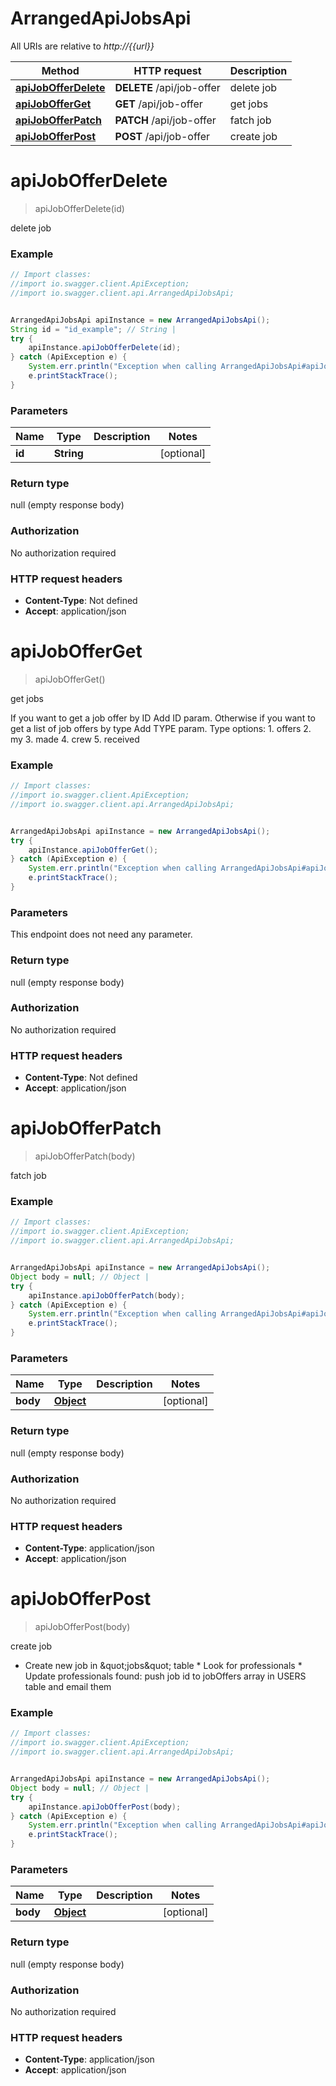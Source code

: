 # ArrangedApiJobsApi

All URIs are relative to *http://{{url}}*

Method | HTTP request | Description
------------- | ------------- | -------------
[**apiJobOfferDelete**](ArrangedApiJobsApi.md#apiJobOfferDelete) | **DELETE** /api/job-offer | delete job
[**apiJobOfferGet**](ArrangedApiJobsApi.md#apiJobOfferGet) | **GET** /api/job-offer | get jobs
[**apiJobOfferPatch**](ArrangedApiJobsApi.md#apiJobOfferPatch) | **PATCH** /api/job-offer | fatch job
[**apiJobOfferPost**](ArrangedApiJobsApi.md#apiJobOfferPost) | **POST** /api/job-offer | create job

<a name="apiJobOfferDelete"></a>
# **apiJobOfferDelete**
> apiJobOfferDelete(id)

delete job

### Example
```java
// Import classes:
//import io.swagger.client.ApiException;
//import io.swagger.client.api.ArrangedApiJobsApi;


ArrangedApiJobsApi apiInstance = new ArrangedApiJobsApi();
String id = "id_example"; // String | 
try {
    apiInstance.apiJobOfferDelete(id);
} catch (ApiException e) {
    System.err.println("Exception when calling ArrangedApiJobsApi#apiJobOfferDelete");
    e.printStackTrace();
}
```

### Parameters

Name | Type | Description  | Notes
------------- | ------------- | ------------- | -------------
 **id** | **String**|  | [optional]

### Return type

null (empty response body)

### Authorization

No authorization required

### HTTP request headers

 - **Content-Type**: Not defined
 - **Accept**: application/json

<a name="apiJobOfferGet"></a>
# **apiJobOfferGet**
> apiJobOfferGet()

get jobs

If you want to get a job offer by ID Add ID param.   Otherwise if you want to get a list of job offers by type Add TYPE param.    Type options:  1.  offers 2.  my 3.  made 4.  crew 5.  received

### Example
```java
// Import classes:
//import io.swagger.client.ApiException;
//import io.swagger.client.api.ArrangedApiJobsApi;


ArrangedApiJobsApi apiInstance = new ArrangedApiJobsApi();
try {
    apiInstance.apiJobOfferGet();
} catch (ApiException e) {
    System.err.println("Exception when calling ArrangedApiJobsApi#apiJobOfferGet");
    e.printStackTrace();
}
```

### Parameters
This endpoint does not need any parameter.

### Return type

null (empty response body)

### Authorization

No authorization required

### HTTP request headers

 - **Content-Type**: Not defined
 - **Accept**: application/json

<a name="apiJobOfferPatch"></a>
# **apiJobOfferPatch**
> apiJobOfferPatch(body)

fatch job

### Example
```java
// Import classes:
//import io.swagger.client.ApiException;
//import io.swagger.client.api.ArrangedApiJobsApi;


ArrangedApiJobsApi apiInstance = new ArrangedApiJobsApi();
Object body = null; // Object | 
try {
    apiInstance.apiJobOfferPatch(body);
} catch (ApiException e) {
    System.err.println("Exception when calling ArrangedApiJobsApi#apiJobOfferPatch");
    e.printStackTrace();
}
```

### Parameters

Name | Type | Description  | Notes
------------- | ------------- | ------------- | -------------
 **body** | [**Object**](Object.md)|  | [optional]

### Return type

null (empty response body)

### Authorization

No authorization required

### HTTP request headers

 - **Content-Type**: application/json
 - **Accept**: application/json

<a name="apiJobOfferPost"></a>
# **apiJobOfferPost**
> apiJobOfferPost(body)

create job

*   Create new job in \&quot;jobs\&quot; table *   Look for professionals *   Update professionals found: push job id to jobOffers array in USERS table and email them

### Example
```java
// Import classes:
//import io.swagger.client.ApiException;
//import io.swagger.client.api.ArrangedApiJobsApi;


ArrangedApiJobsApi apiInstance = new ArrangedApiJobsApi();
Object body = null; // Object | 
try {
    apiInstance.apiJobOfferPost(body);
} catch (ApiException e) {
    System.err.println("Exception when calling ArrangedApiJobsApi#apiJobOfferPost");
    e.printStackTrace();
}
```

### Parameters

Name | Type | Description  | Notes
------------- | ------------- | ------------- | -------------
 **body** | [**Object**](Object.md)|  | [optional]

### Return type

null (empty response body)

### Authorization

No authorization required

### HTTP request headers

 - **Content-Type**: application/json
 - **Accept**: application/json

